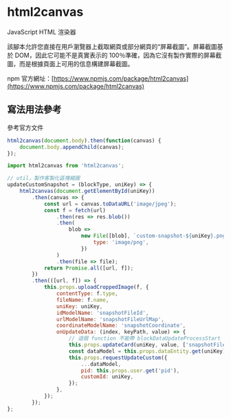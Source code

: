 # html2canvas

JavaScript HTML 渲染器

該腳本允許您直接在用戶瀏覽器上截取網頁或部分網頁的“屏幕截圖”。屏幕截圖基於 DOM，因此它可能不是真實表示的 100％準確，因為它沒有製作實際的屏幕截圖，而是根據頁面上可用的信息構建屏幕截圖。

npm 官方網址：[https://www.npmjs.com/package/html2canvas](https://www.npmjs.com/package/html2canvas)

## 寫法用法參考

參考官方文件

```js
html2canvas(document.body).then(function(canvas) {
	document.body.appendChild(canvas);
});
```

```js
import html2canvas from 'html2canvas';

// util，製作客製化區塊縮圖
updateCustomSnapshot = (blockType, uniKey) => {
	html2canvas(document.getElementById(uniKey))
		.then(canvas => {
			const url = canvas.toDataURL('image/jpeg');
			const f = fetch(url)
				.then(res => res.blob())
				.then(
					blob =>
						new File([blob], `custom-snapshot-${uniKey}.png`, {
							type: 'image/png',
						})
				)
				.then(file => file);
			return Promise.all([url, f]);
		})
		.then(([url, f]) => {
			this.props.uploadCroppedImage(f, {
				contentType: f.type,
				fileName: f.name,
				uniKey: uniKey,
				idModelName: 'snapshotFileId',
				urlModelName: 'snapshotFileUrlMap',
				coordinateModelName: 'snapshotCoordinate',
				onUpdateData: (index, keyPath, value) => {
					// 這個 function 不能帶 blockDataUpdateProcessStart 會導致無窮迴圈
					this.props.updateCard(uniKey, value, ['snapshotFileId']);
					const dataModel = this.props.dataEntity.get(uniKey).toJS();
					this.props.requestUpdateCustom({
						...dataModel,
						pid: this.props.user.get('pid'),
						customId: uniKey,
					});
				},
			});
		});
};
```
